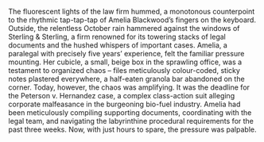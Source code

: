 The fluorescent lights of the law firm hummed, a monotonous counterpoint to the rhythmic tap-tap-tap of Amelia Blackwood’s fingers on the keyboard.  Outside, the relentless October rain hammered against the windows of Sterling & Sterling, a firm renowned for its towering stacks of legal documents and the hushed whispers of important cases.  Amelia, a paralegal with precisely five years’ experience, felt the familiar pressure mounting.  Her cubicle, a small, beige box in the sprawling office, was a testament to organized chaos – files meticulously colour-coded, sticky notes plastered everywhere, a half-eaten granola bar abandoned on the corner.  Today, however, the chaos was amplifying.  It was the deadline for the Peterson v. Hernandez case, a complex class-action suit alleging corporate malfeasance in the burgeoning bio-fuel industry.  Amelia had been meticulously compiling supporting documents, coordinating with the legal team, and navigating the labyrinthine procedural requirements for the past three weeks.  Now, with just hours to spare, the pressure was palpable.
